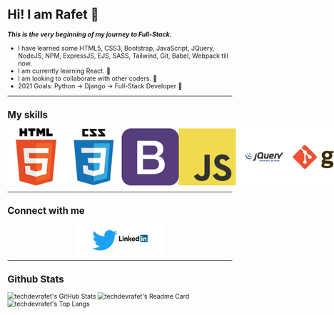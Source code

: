 
# Hi! I am Rafet 👋

*__This is the very beginning of my journey to Full-Stack.__*

* I have learned some HTML5, CSS3, Bootstrap, JavaScript, JQuery, NodeJS, NPM, ExpressJS, EJS, SASS, Tailwind, Git, Babel, Webpack till now.
* I am currently learning React. 🧐
* I am looking to collaborate with other coders. 👯
* 2021 Goals: Python -> Django -> Full-Stack Developer 🥳

___

## My skills

<div style="display: flex; justify-content: space-between">
<img width="128px" src="https://raw.githubusercontent.com/github/explore/80688e429a7d4ef2fca1e82350fe8e3517d3494d/topics/html/html.png" alt="html icon">
<img width="128px" src="https://raw.githubusercontent.com/github/explore/80688e429a7d4ef2fca1e82350fe8e3517d3494d/topics/css/css.png" alt="css icon">
<img width="128px" src="https://raw.githubusercontent.com/github/explore/80688e429a7d4ef2fca1e82350fe8e3517d3494d/topics/bootstrap/bootstrap.png" alt="bootstrap icon">
<img width="128px" src="https://raw.githubusercontent.com/github/explore/80688e429a7d4ef2fca1e82350fe8e3517d3494d/topics/javascript/javascript.png" alt="javascript icon">
<img width="128px" src="https://raw.githubusercontent.com/github/explore/80688e429a7d4ef2fca1e82350fe8e3517d3494d/topics/jquery/jquery.png" alt="jquery icon">
<img width="128px" src="https://raw.githubusercontent.com/github/explore/80688e429a7d4ef2fca1e82350fe8e3517d3494d/topics/git/git.png" alt="git icon">
<img width="128px" src="https://raw.githubusercontent.com/github/explore/80688e429a7d4ef2fca1e82350fe8e3517d3494d/topics/nodejs/nodejs.png" alt="node icon">
<img width="128px" src="https://raw.githubusercontent.com/github/explore/80688e429a7d4ef2fca1e82350fe8e3517d3494d/topics/npm/npm.png" alt="npm icon">
<img width="128px" src="https://raw.githubusercontent.com/github/explore/80688e429a7d4ef2fca1e82350fe8e3517d3494d/topics/sass/sass.png" alt="sass icon">
</div>

___
## Connect with me

<div style="background: white; width: 200px; margin:auto; text-align: center">
<a href="https://twitter.com/TechRafet"><img width="56px" src="./images/twitter.svg" alt="twitter icon"></a>
<a href="https://www.linkedin.com/in/rafet-basturk-934b98213/"><img width="64px" src="./images/linkedin.svg" alt="linkedin icon"></a>
</div>

___
## Github Stats

<img src="https://github-readme-stats-techdevrafet.vercel.app/api?username=techdevrafet&show_icons=true&hide_border=true" alt="techdevrafet's GitHub Stats" />
<img src="https://github-readme-stats-techdevrafet.vercel.app/api/pin/?username=techdevrafet&repo=github-readme-stats" alt="techdevrafet's Readme Card" />
<img src="https://github-readme-stats-techdevrafet.vercel.app/api/top-langs/?username=techdevrafet" alt="techdevrafet's Top Langs" />

<!--
**techdevrafet/techdevrafet** is a ✨ _special_ ✨ repository because its `README.md` (this file) appears on your GitHub profile.

Here are some ideas to get you started:

- 🔭 I’m currently working on ...
- 🌱 I’m currently learning ...
- 👯 I’m looking to collaborate on ...
- 🤔 I’m looking for help with ...
- 💬 Ask me about ...
- 📫 How to reach me: ...
- 😄 Pronouns: ...
- ⚡ Fun fact: ...
-->
